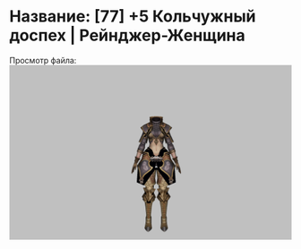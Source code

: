 # Название: [77] +5 Кольчужный доспех | Рейнджер-Женщина

Просмотр файла:
![p030002.png](p030002.png)